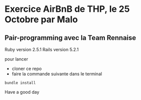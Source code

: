 # Exercice AirBnB de THP, le 25 Octobre par Malo

## Pair-programming avec la Team Rennaise

Ruby version 2.5.1
Rails version 5.2.1

pour lancer
* cloner ce repo
* faire la commande suivante dans le terminal
```
bundle install
```

Have a good day
